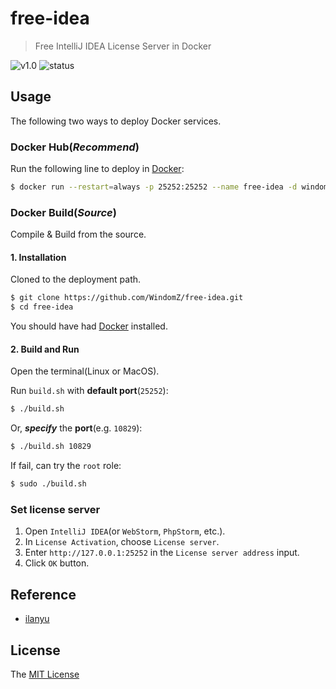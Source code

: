 # free-idea

> Free IntelliJ IDEA License Server in Docker

![v1.0](https://img.shields.io/badge/version-v1.0-blue.svg)
![status](https://img.shields.io/badge/status-stable-green.svg)

## Usage

The following two ways to deploy Docker services.

### Docker Hub(_Recommend_)

Run the following line to deploy in [Docker](https://docs.docker.com/): 

```bash
$ docker run --restart=always -p 25252:25252 --name free-idea -d windomz/free-idea
```
### Docker Build(_Source_)

Compile & Build from the source.

#### 1. Installation

Cloned to the deployment path.

```bash
$ git clone https://github.com/WindomZ/free-idea.git
$ cd free-idea
```

You should have had [Docker](https://docs.docker.com/) installed.

#### 2. Build and Run

Open the terminal(Linux or MacOS).

Run `build.sh` with **default port**(`25252`): 
```bash
$ ./build.sh
```

Or, _**specify**_ the **port**(e.g. `10829`): 
```bash
$ ./build.sh 10829
```

If fail, can try the `root` role: 
```bash
$ sudo ./build.sh
```

### Set license server

1. Open `IntelliJ IDEA`(or `WebStorm`, `PhpStorm`, etc.).
1. In `License Activation`, choose `License server`.
1. Enter `http://127.0.0.1:25252` in the `License server address` input.
1. Click `OK` button.

## Reference

- [ilanyu](http://www.lanyus.com/)

## License

The [MIT License](https://github.com/WindomZ/free-idea/blob/master/LICENSE)
